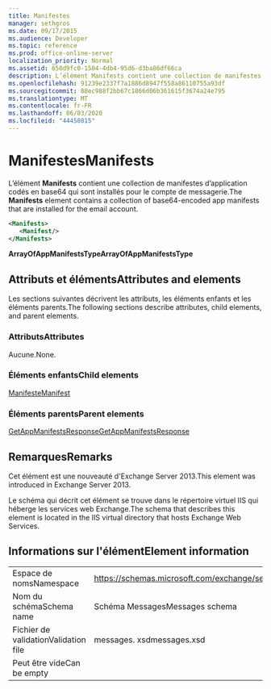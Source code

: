 ```yaml
---
title: Manifestes
manager: sethgros
ms.date: 09/17/2015
ms.audience: Developer
ms.topic: reference
ms.prod: office-online-server
localization_priority: Normal
ms.assetid: 650d9fc0-1504-4db4-95d6-d3ba86df66ca
description: L’élément Manifests contient une collection de manifestes d’application codés en base64 qui sont installés pour le compte de messagerie.
ms.openlocfilehash: 91239e2337f7a1886d8947f558a86110755a93df
ms.sourcegitcommit: 88ec988f2bb67c1866d06b361615f3674a24e795
ms.translationtype: MT
ms.contentlocale: fr-FR
ms.lasthandoff: 06/03/2020
ms.locfileid: "44450815"
---
```

# <a name="manifests"></a><span data-ttu-id="603d6-103">Manifestes</span><span class="sxs-lookup"><span data-stu-id="603d6-103">Manifests</span></span>

<span data-ttu-id="603d6-104">L’élément **Manifests** contient une collection de manifestes d’application codés en base64 qui sont installés pour le compte de messagerie.</span><span class="sxs-lookup"><span data-stu-id="603d6-104">The **Manifests** element contains a collection of base64-encoded app manifests that are installed for the email account.</span></span> 
  
```XML
<Manifests>
   <Manifest/>
</Manifests>
```

 <span data-ttu-id="603d6-105">**ArrayOfAppManifestsType**</span><span class="sxs-lookup"><span data-stu-id="603d6-105">**ArrayOfAppManifestsType**</span></span>
## <a name="attributes-and-elements"></a><span data-ttu-id="603d6-106">Attributs et éléments</span><span class="sxs-lookup"><span data-stu-id="603d6-106">Attributes and elements</span></span>

<span data-ttu-id="603d6-107">Les sections suivantes décrivent les attributs, les éléments enfants et les éléments parents.</span><span class="sxs-lookup"><span data-stu-id="603d6-107">The following sections describe attributes, child elements, and parent elements.</span></span>
  
### <a name="attributes"></a><span data-ttu-id="603d6-108">Attributs</span><span class="sxs-lookup"><span data-stu-id="603d6-108">Attributes</span></span>

<span data-ttu-id="603d6-109">Aucune.</span><span class="sxs-lookup"><span data-stu-id="603d6-109">None.</span></span>
  
### <a name="child-elements"></a><span data-ttu-id="603d6-110">Éléments enfants</span><span class="sxs-lookup"><span data-stu-id="603d6-110">Child elements</span></span>

[<span data-ttu-id="603d6-111">Manifeste</span><span class="sxs-lookup"><span data-stu-id="603d6-111">Manifest</span></span>](manifest.md)
  
### <a name="parent-elements"></a><span data-ttu-id="603d6-112">Éléments parents</span><span class="sxs-lookup"><span data-stu-id="603d6-112">Parent elements</span></span>

[<span data-ttu-id="603d6-113">GetAppManifestsResponse</span><span class="sxs-lookup"><span data-stu-id="603d6-113">GetAppManifestsResponse</span></span>](getappmanifestsresponse.md)
  
## <a name="remarks"></a><span data-ttu-id="603d6-114">Remarques</span><span class="sxs-lookup"><span data-stu-id="603d6-114">Remarks</span></span>

<span data-ttu-id="603d6-115">Cet élément est une nouveauté d'Exchange Server 2013.</span><span class="sxs-lookup"><span data-stu-id="603d6-115">This element was introduced in Exchange Server 2013.</span></span>
  
<span data-ttu-id="603d6-116">Le schéma qui décrit cet élément se trouve dans le répertoire virtuel IIS qui héberge les services web Exchange.</span><span class="sxs-lookup"><span data-stu-id="603d6-116">The schema that describes this element is located in the IIS virtual directory that hosts Exchange Web Services.</span></span>
  
## <a name="element-information"></a><span data-ttu-id="603d6-117">Informations sur l'élément</span><span class="sxs-lookup"><span data-stu-id="603d6-117">Element information</span></span>

|||
|:-----|:-----|
|<span data-ttu-id="603d6-118">Espace de noms</span><span class="sxs-lookup"><span data-stu-id="603d6-118">Namespace</span></span>  <br/> |https://schemas.microsoft.com/exchange/services/2006/messages  <br/> |
|<span data-ttu-id="603d6-119">Nom du schéma</span><span class="sxs-lookup"><span data-stu-id="603d6-119">Schema name</span></span>  <br/> |<span data-ttu-id="603d6-120">Schéma Messages</span><span class="sxs-lookup"><span data-stu-id="603d6-120">Messages schema</span></span>  <br/> |
|<span data-ttu-id="603d6-121">Fichier de validation</span><span class="sxs-lookup"><span data-stu-id="603d6-121">Validation file</span></span>  <br/> |<span data-ttu-id="603d6-122">messages. xsd</span><span class="sxs-lookup"><span data-stu-id="603d6-122">messages.xsd</span></span>  <br/> |
|<span data-ttu-id="603d6-123">Peut être vide</span><span class="sxs-lookup"><span data-stu-id="603d6-123">Can be empty</span></span>  <br/> ||
   


